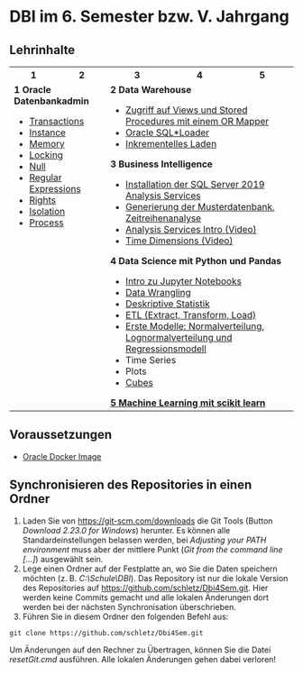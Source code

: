 # DBI im 6. Semester bzw. V. Jahrgang

## Lehrinhalte

<table>
    <tr>
        <th>1</th>
        <th>2</th>
        <th>3</th>
        <th>4</th>
        <th>5</th>
    </tr>
    <tr>
        <td colspan="2" valign="top">
            <strong>1 Oracle Datenbankadmin</strong>
            <ul>
                <li><a href="01_Datenbankadmin/01_Transactions.md">Transactions</a></li>
                <li><a href="01_Datenbankadmin/02_Instance.md">Instance</a></li>
                <li><a href="01_Datenbankadmin/03_Memory.md">Memory</a></li>
                <li><a href="01_Datenbankadmin/04_Locking.md">Locking</a></li>
                <li><a href="01_Datenbankadmin/05_Null.md">Null</a></li>
                <li><a href="01_Datenbankadmin/06_RegExp.md">Regular Expressions</a></li>
                <li><a href="01_Datenbankadmin/07_Rights.md">Rights</a></li>
                <li><a href="01_Datenbankadmin/08_Isolation.md">Isolation</a></li>
                <li><a href="01_Datenbankadmin/09_Process.md">Process</a></li>
            </ul>
        </td>
        <td colspan="3" valign="top">
            <strong>2 Data Warehouse</strong>
            <ul>
                <li><a href="11_EFCoreAccess/README.md">Zugriff auf Views und Stored Procedures mit einem OR Mapper</a>
                </li>
                <li><a href="12_SqlLoader/README.md">Oracle SQL*Loader</a></li>
                <li><a href="13_IncrementalLoad/README.md">Inkrementelles Laden</a></li>
            </ul>
            <strong>3 Business Intelligence</strong>
            <ul>
                <li><a href="41_SqlServerInstall/README.md">Installation der SQL Server 2019 Analysis Services</a></li>
                <li><a href="42_DatabaseGenerator/README.md">Generierung der Musterdatenbank, Zeitreihenanalyse</a></li>
                <li><a href="https://web.microsoftstream.com/video/ac28cc0a-25b2-4c2e-b2f3-4aa19d7ab054">Analysis
                        Services Intro (Video)</li>
                <li><a href="https://web.microsoftstream.com/video/c70ac6b2-8e29-42df-8311-745756c8d8d5">Time Dimensions
                        (Video)</a></li>
            </ul>
            <strong>4 Data Science mit Python und Pandas</strong>
            <ul>
                <li><a href="50_JupyterNotebooks/README.md">Intro zu Jupyter Notebooks</a></li>
                <li><a href="51_DataWrangling/README.md">Data Wrangling</a></li>
                <li><a href="52_DescriptiveStatistics/README.md">Deskriptive Statistik</a></li>
                <li><a href="56_ETL/README.md">ETL (Extract, Transform, Load)</a></li>
                <li><a href="53_Regression/README.md">Erste Modelle: Normalverteilung, Lognormalverteilung und Regressionsmodell</a></li>
                <li>Time Series</li>
                <li>Plots</li>
                <li><a href="57_Cubes/README.md">Cubes</a></li>
            </ul>
            <strong><a href="https://scikit-learn.org/stable/index.html" target="_blank">5 Machine Learning mit scikit learn</a></strong>
        </td>
    </tr>
</table>

## Voraussetzungen

- [Oracle Docker Image](https://github.com/schletz/Dbi2Sem/tree/master/01_OracleVM/03_Docker)


## Synchronisieren des Repositories in einen Ordner

1. Laden Sie von https://git-scm.com/downloads die Git Tools (Button *Download 2.23.0 for Windows*)
herunter. Es können alle Standardeinstellungen belassen werden, bei *Adjusting your PATH environment*
muss aber der mittlere Punkt (*Git from the command line [...]*) ausgewählt sein.
2. Lege einen Ordner auf der Festplatte an, wo Sie die Daten speichern möchten
(z. B. *C:\Schule\DBI*). Das
Repository ist nur die lokale Version des Repositories auf https://github.com/schletz/Dbi4Sem.git.
Hier werden keine Commits gemacht und alle lokalen Änderungen dort werden bei der
nächsten Synchronisation überschrieben.
3. Führen Sie in diesem Ordner den folgenden Befehl aus:

```text
git clone https://github.com/schletz/Dbi4Sem.git
```

Um Änderungen auf den Rechner zu Übertragen, können Sie die Datei *resetGit.cmd* ausführen.
Alle lokalen Änderungen gehen dabei verloren!